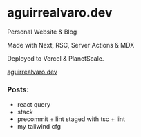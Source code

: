 # aguirrealvaro.dev

Personal Website & Blog

Made with Next, RSC, Server Actions & MDX

Deployed to Vercel & PlanetScale.

[aguirrealvaro.dev](https://aguirrealvaro.dev)

### Posts:

- react query
- stack
- precommit + lint staged with tsc + lint
- my tailwind cfg
